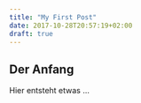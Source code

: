 ```yaml
---
title: "My First Post"
date: 2017-10-28T20:57:19+02:00
draft: true
---
```


## Der Anfang

Hier entsteht etwas ...
